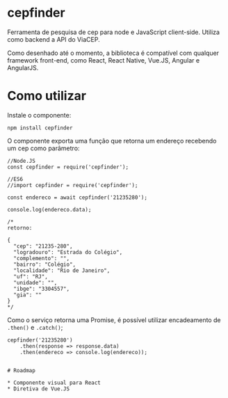 # cepfinder

Ferramenta de pesquisa de cep para node e JavaScript client-side. Utiliza como backend a API do ViaCEP.

Como desenhado até o momento, a biblioteca é compatível com qualquer framework front-end, como React, React Native, Vue.JS, Angular e AngularJS.

# Como utilizar

Instale o componente:

`npm install cepfinder`

O componente exporta uma função que retorna um endereço recebendo um cep como parâmetro:

```
//Node.JS
const cepfinder = require('cepfinder');

//ES6
//import cepfinder = require('cepfinder');

const endereco = await cepfinder('21235280');

console.log(endereco.data);

/*
retorno:

{
  "cep": "21235-280",
  "logradouro": "Estrada do Colégio",
  "complemento": "",
  "bairro": "Colégio",
  "localidade": "Rio de Janeiro",
  "uf": "RJ",
  "unidade": "",
  "ibge": "3304557",
  "gia": ""
}
*/
```

Como o serviço retorna uma Promise, é possível utilizar encadeamento de `.then()` e `.catch()`;

```
cepfinder('21235280')
    .then(response => response.data)
    .then(endereco => console.log(endereco));
    

# Roadmap

* Componente visual para React
* Diretiva de Vue.JS